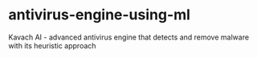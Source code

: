 # antivirus-engine-using-ml
Kavach AI - advanced antivirus engine that detects and remove malware with its heuristic approach
